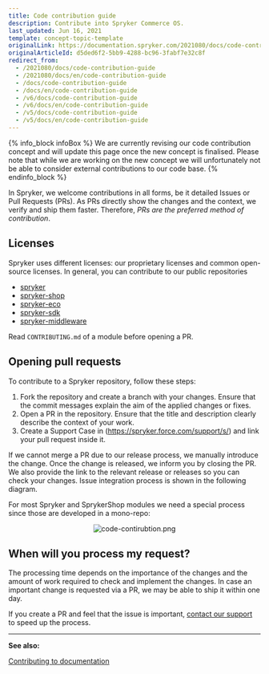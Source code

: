 ```yaml
---
title: Code contribution guide
description: Contribute into Spryker Commerce OS.
last_updated: Jun 16, 2021
template: concept-topic-template
originalLink: https://documentation.spryker.com/2021080/docs/code-contribution-guide
originalArticleId: d5ded6f2-5bb9-4288-bc96-3fabf7e32c8f
redirect_from:
  - /2021080/docs/code-contribution-guide
  - /2021080/docs/en/code-contribution-guide
  - /docs/code-contribution-guide
  - /docs/en/code-contribution-guide
  - /v6/docs/code-contribution-guide
  - /v6/docs/en/code-contribution-guide
  - /v5/docs/code-contribution-guide
  - /v5/docs/en/code-contribution-guide
---
```


{% info_block infoBox %}
We are currently revising our code contribution concept and will update this page once the new concept is finalised. Please note that while we are working on the new concept we will unfortunately not be able to consider external contributions to our code base.
{% endinfo_block %}

In Spryker, we welcome contributions in all forms, be it detailed Issues or Pull Requests (PRs). As PRs directly show the changes and the context, we verify and ship them faster. Therefore, *PRs are the preferred method of contribution*.


## Licenses

Spryker uses different licenses: our proprietary licenses and common open-source licenses. In general, you can contribute to our public repositories
- [spryker](https://github.com/spryker)
- [spryker-shop](https://github.com/spryker-shop)
- [spryker-eco](https://github.com/spryker-eco)
- [spryker-sdk](https://github.com/spryker-sdk)
- [spryker-middleware](https://github.com/spryker-middleware)
 
Read `CONTRIBUTING.md` of a module before opening a PR.

## Opening pull requests

To contribute to a Spryker repository, follow these steps:
1. Fork the repository and create a branch with your changes. Ensure that the commit messages explain the aim of the applied changes or fixes.
2. Open a PR in the repository. Ensure that the title and description clearly describe the context of your work.
3. Create a Support Case in (https://spryker.force.com/support/s/) and link your pull request inside it.

If we cannot merge a PR due to our release process, we manually introduce the change. Once the change is released, we inform you by closing the PR. We also provide the link to the relevant release or releases so you can check your changes. Issue integration process is shown in the following diagram.

For most Spryker and SprykerShop modules we need a special process since those are developed in a mono-repo:
<div style="text-align:center;"><img src="https://spryker.s3.eu-central-1.amazonaws.com/docs/Developer+Guide/Code+Contribution+Guide/code-contirubtion.png" alt="code-contirubtion.png"></div>


## When will you process my request?

The processing time depends on the importance of the changes and the amount of work required to check and implement the changes. In case an important change is requested via a PR, we may be able to ship it within one day.

If you create a PR and feel that the issue is important, [contact our support](https://spryker.force.com/support/s/) to speed up the process.

---
**See also:**

[Contributing to documentation](/docs/scos/user/intro-to-spryker/contribute-to-the-documentation/contribute-to-the-documentation.html)
